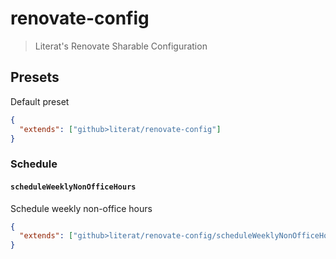 # renovate-config

> Literat's Renovate Sharable Configuration

## Presets

Default preset

```json
{
  "extends": ["github>literat/renovate-config"]
}
```

### Schedule

#### `scheduleWeeklyNonOfficeHours`

Schedule weekly non-office hours

```json
{
  "extends": ["github>literat/renovate-config/scheduleWeeklyNonOfficeHours.json5"]
}
```
